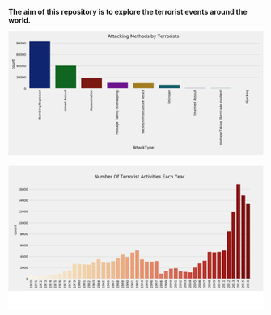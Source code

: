 <b>The aim of this repository is to explore the terrorist events around the world.<b><br>
  
![alt text](https://github.com/tilemachoscfu/terroristAttacks/blob/master/attackingMeth.png)
<br>
<br>
![alt text](https://github.com/tilemachoscfu/terroristAttacks/blob/master/nofTerrorAttacks.png)
  
  



